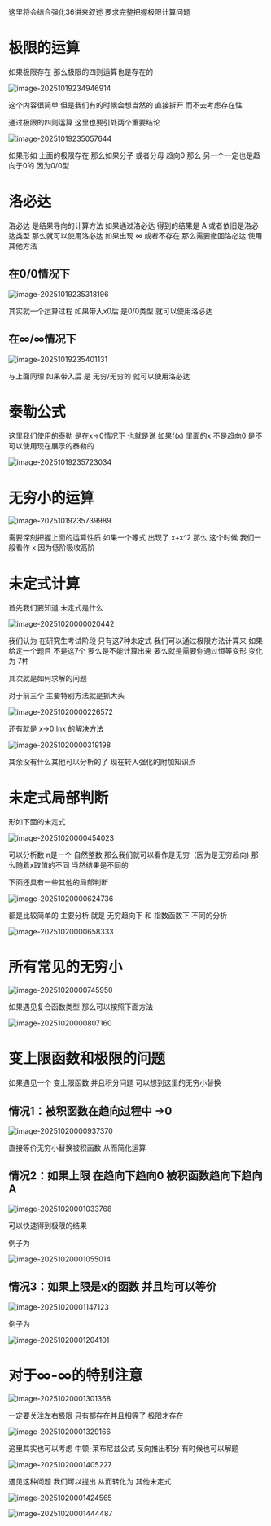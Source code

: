 这里将会结合强化36讲来叙述 要求完整把握极限计算问题

# 极限的运算

如果极限存在  那么极限的四则运算也是存在的

![image-20251019234946914](https://raw.githubusercontent.com/Xioaruan912/pic/main/image-20251019234946914.png)

这个内容很简单 但是我们有的时候会想当然的 直接拆开 而不去考虑存在性

通过极限的四则运算 这里也要引处两个重要结论

![image-20251019235057644](https://raw.githubusercontent.com/Xioaruan912/pic/main/image-20251019235057644.png)

如果形如 上面的极限存在 那么如果分子 或者分母 趋向0 那么 另一个一定也是趋向于0的 因为0/0型

# 洛必达

洛必达 是结果导向的计算方法 如果通过洛必达 得到的结果是 A 或者依旧是洛必达类型 那么就可以使用洛必达 如果出现 ∞ 或者不存在 那么需要撤回洛必达 使用其他方法

## 在0/0情况下

![image-20251019235318196](https://raw.githubusercontent.com/Xioaruan912/pic/main/image-20251019235318196.png)

其实就一个运算过程 如果带入x0后 是0/0类型 就可以使用洛必达

## 在∞/∞情况下

![image-20251019235401131](https://raw.githubusercontent.com/Xioaruan912/pic/main/image-20251019235401131.png)

与上面同理 如果带入后 是 无穷/无穷的 就可以使用洛必达

# 泰勒公式

这里我们使用的泰勒 是在x->0情况下 也就是说 如果f(x) 里面的x 不是趋向0 是不可以使用现在展示的泰勒的

![image-20251019235723034](https://raw.githubusercontent.com/Xioaruan912/pic/main/image-20251019235723034.png)

# 无穷小的运算

![image-20251019235739989](https://raw.githubusercontent.com/Xioaruan912/pic/main/image-20251019235739989.png)

需要深刻把握上面的运算性质 如果一个等式 出现了 x+x^2 那么 这个时候 我们一般看作 x 因为低阶吸收高阶

# 未定式计算

首先我们要知道 未定式是什么

![image-20251020000020442](https://raw.githubusercontent.com/Xioaruan912/pic/main/image-20251020000020442.png)

我们认为 在研究生考试阶段 只有这7种未定式 我们可以通过极限方法计算来 如果给定一个题目 不是这7个 要么是不能计算出来 要么就是需要你通过恒等变形 变化为 7种

其次就是如何求解的问题

对于前三个 主要特别方法就是抓大头

![image-20251020000226572](https://raw.githubusercontent.com/Xioaruan912/pic/main/image-20251020000226572.png)

还有就是 x->0 lnx 的解决方法

![image-20251020000319198](https://raw.githubusercontent.com/Xioaruan912/pic/main/image-20251020000319198.png)

其余没有什么其他可以分析的了 现在转入强化的附加知识点

# 未定式局部判断

形如下面的未定式

![image-20251020000454023](https://raw.githubusercontent.com/Xioaruan912/pic/main/image-20251020000454023.png)

可以分析数 n是一个 自然整数 那么我们就可以看作是无穷（因为是无穷趋向) 那么随着x取值的不同 当然结果是不同的

下面还具有一些其他的局部判断

![image-20251020000624736](https://raw.githubusercontent.com/Xioaruan912/pic/main/image-20251020000624736.png)

都是比较简单的 主要分析 就是 无穷趋向下 和 指数函数下 不同的分析

![image-20251020000658333](https://raw.githubusercontent.com/Xioaruan912/pic/main/image-20251020000658333.png)

# 所有常见的无穷小

![image-20251020000745950](https://raw.githubusercontent.com/Xioaruan912/pic/main/image-20251020000745950.png)

如果遇见复合函数类型 那么可以按照下面方法

![image-20251020000807160](https://raw.githubusercontent.com/Xioaruan912/pic/main/image-20251020000807160.png)

# 变上限函数和极限的问题

如果遇见一个 变上限函数 并且积分问题 可以想到这里的无穷小替换

## 情况1：被积函数在趋向过程中 ->0

![image-20251020000937370](https://raw.githubusercontent.com/Xioaruan912/pic/main/image-20251020000937370.png)

直接等价无穷小替换被积函数 从而简化运算

## 情况2：如果上限 在趋向下趋向0 被积函数趋向下趋向A

![image-20251020001033768](https://raw.githubusercontent.com/Xioaruan912/pic/main/image-20251020001033768.png)

可以快速得到极限的结果

例子为

![image-20251020001055014](https://raw.githubusercontent.com/Xioaruan912/pic/main/image-20251020001055014.png)

## 情况3：如果上限是x的函数 并且均可以等价

![image-20251020001147123](https://raw.githubusercontent.com/Xioaruan912/pic/main/image-20251020001147123.png)

例子为

![image-20251020001204101](https://raw.githubusercontent.com/Xioaruan912/pic/main/image-20251020001204101.png)

# 对于∞-∞的特别注意

![image-20251020001301368](https://raw.githubusercontent.com/Xioaruan912/pic/main/image-20251020001301368.png)

一定要关注左右极限 只有都存在并且相等了 极限才存在

![image-20251020001329166](https://raw.githubusercontent.com/Xioaruan912/pic/main/image-20251020001329166.png)

这里其实也可以考虑 牛顿-莱布尼兹公式 反向推出积分 有时候也可以解题

![image-20251020001405227](https://raw.githubusercontent.com/Xioaruan912/pic/main/image-20251020001405227.png)

遇见这种问题 我们可以提出 从而转化为 其他未定式

![image-20251020001424565](https://raw.githubusercontent.com/Xioaruan912/pic/main/image-20251020001424565.png)

![image-20251020001444487](https://raw.githubusercontent.com/Xioaruan912/pic/main/image-20251020001444487.png)